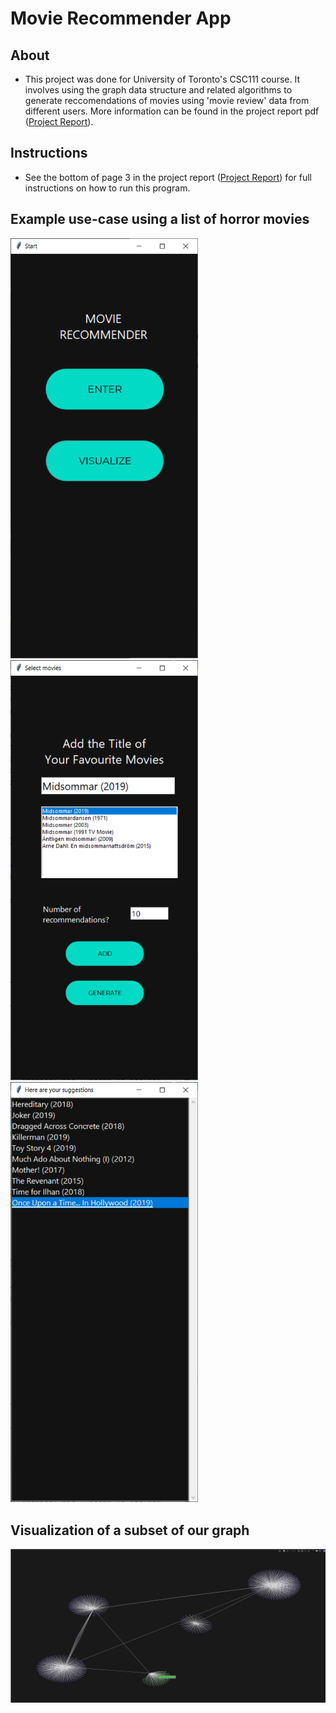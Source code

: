 # Movie Recommender App

## **About** 
* This project was done for University of Toronto's CSC111 course. It involves using the graph data structure and related algorithms to generate reccomendations of movies using 'movie review' data from different users. More information can be found in the project report pdf ([Project Report](https://github.com/rafeerahman/Movie-Recommender-System-App/blob/main/report/project_report.pdf)). 

## **Instructions**
* See the bottom of page 3 in the project report ([Project Report](https://github.com/rafeerahman/Movie-Recommender-System-App/blob/main/report/project_report.pdf)) for full instructions on how to run this program.

## **Example use-case using a list of horror movies**
<p float="left">
  <img src="report/latex_first_page.png" width="300" />
  <img src="report/latex_second_page.png" width="300" />
  <img src="report/latex_third_page.png" width="300" />
</p>

## **Visualization of a subset of our graph**
<img src="report/latex_plotly.png" width="900" />
